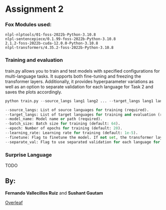 # Assignment 2
### Fox Modules used:
```
nlpl-nlptools/01-foss-2022b-Python-3.10.8
nlpl-sentencepiece/0.1.99-foss-2022b-Python-3.10.8
2.1.2-foss-2022b-cuda-12.0.0-Python-3.10.8
nlpl-transformers/4.35.2-foss-2022b-Python-3.10.8
```

### Training and evaluation

train.py allows you to train and test models with specified configurations for multi-language tasks. It supports both fine-tuning and freezing the transformer layers. Additionally, it provides hyperparameter variations as well as an option to separate validation for each language for Task 2 and saves the plots accordingly.


```python
python train.py --source_langs lang1 lang2 ... --target_langs lang1 lang2 ... --model_name model_path --batch_size batch_size --epoch epoch --learning_rate learning_rate --finetune --separate_val

--source_langs: List of source languages for training (required).
--target_langs: List of target languages for training and evaluation (required).
--model_name: Model name or path (required).
--batch_size: Batch size for training (default: 64).
--epoch: Number of epochs for training (default: 20).
--learning_rate: Learning rate for training (default: 1e-5).
--finetune: Flag to finetune the model. If not set, the transformer layers will be frozen.
--separate_val: Flag to use separated validation for each language for Task 2. Also saves the plots. (recommended)
```

### Surprise Language
TODO

## By:
**Fernando Vallecillos Ruiz** and **Sushant Gautam**

[Overleaf](https://www.overleaf.com/read/dcspmfcnztbp#3a9cdd)
